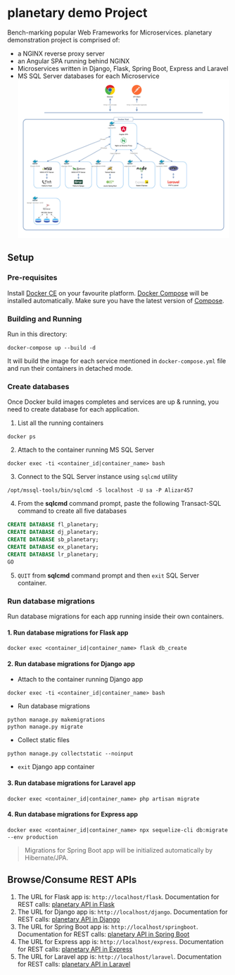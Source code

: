 # planetary demo Project
Bench-marking popular Web Frameworks for Microservices. planetary demonstration project is comprised of:
* a NGINX reverse proxy server
* an Angular SPA running behind NGINX
* Microservices written in Django, Flask, Spring Boot, Express and Laravel
* MS SQL Server databases for each Microservice
![docker services architecture](images/docker-services-architecture.jpg)

## Setup

### Pre-requisites
Install [Docker CE](https://docs.docker.com/install/) on your favourite platform. [Docker Compose](https://docs.docker.com/compose/) will be installed automatically. Make sure you have the latest version of [Compose](https://docs.docker.com/compose/install/).
### Building and Running
Run in this directory:
```
docker-compose up --build -d
```
It will build the image for each service mentioned in `docker-compose.yml` file and run their containers in detached mode.
### Create databases
Once Docker build images completes and services are up & running, you need to create database for each application.
1. List all the running containers
```
docker ps
```
2. Attach to the container running MS SQL Server
```
docker exec -ti <container_id|container_name> bash
```
3. Connect to the SQL Server instance using `sqlcmd` utility
```
/opt/mssql-tools/bin/sqlcmd -S localhost -U sa -P Alizar457
```
4. From the **sqlcmd** command prompt, paste the following Transact-SQL command to create all five databases
```SQL
CREATE DATABASE fl_planetary;
CREATE DATABASE dj_planetary;
CREATE DATABASE sb_planetary;
CREATE DATABASE ex_planetary;
CREATE DATABASE lr_planetary;
GO
```
5. `QUIT` from **sqlcmd** command prompt and then `exit` SQL Server container.
### Run database migrations
Run database migrations for each app running inside their own containers.

#### 1. Run database migrations for Flask app
```
docker exec <container_id|container_name> flask db_create
```

#### 2. Run database migrations for Django app
+ Attach to the container running Django app
```
docker exec -ti <container_id|container_name> bash
```
+ Run database migrations
```
python manage.py makemigrations
python manage.py migrate
```
+ Collect static files
```
python manage.py collectstatic --noinput
```
+ `exit` Django app container

#### 3. Run database migrations for Laravel app
```
docker exec <container_id|container_name> php artisan migrate
```

#### 4. Run database migrations for Express app
```
docker exec <container_id|container_name> npx sequelize-cli db:migrate --env production
```

> Migrations for Spring Boot app will be initialized automatically by Hibernate/JPA.

## Browse/Consume REST APIs
1. The URL for Flask app is: `http://localhost/flask`. Documentation for REST calls: [planetary API in Flask](flask/README.md)
2. The URL for Django app is: `http://localhost/django`. Documentation for REST calls: [planetary API in Django](django/README.md)
3. The URL for Spring Boot app is: `http://localhost/springboot`. Documentation for REST calls: [planetary API in Spring Boot](springboot/README.md)
4. The URL for Express app is: `http://localhost/express`. Documentation for REST calls: [planetary API in Express](express/README.md)
5. The URL for Laravel app is: `http://localhost/laravel`. Documentation for REST calls: [planetary API in Laravel](laravel/README.md)
